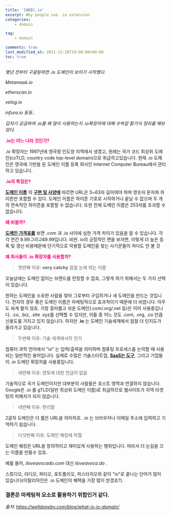 ```yaml
---
title: '[WEB].io'
excerpt: Why people use .io extension
categories:
    - domain

tag:
    - domain

comments: true
last_modified_at: 2021-12-28T19:00:00+09:00
toc: true
---
```


*몇년 전부터 구글링하면 .io 도메인이 보이기 시작했다.* 

*Metamask.io*

*etherscan.io*

*velog.io*

*infura.io 등등..*

*갑자기 궁금하여 .io를 왜 많이 사용하는지 .io확장자에 대해 수박겉 핡기식 정리를 해보았다.*



<span style="color:#ff0080">**.io는 어느 나라 것인가?**</span>

.*io* 확장자는 1997년에 영국령 인도양 지역에서 생겼고, 원래는 국가 코드 최상위 도메인(ccTLD, country code top-level domain)으로 취급하고있습니다. 현재 *.io* 도메인은 영국에 기반을 둔 도메인 이름 등록 회사인 Internet Computer Bureau에서 관리하고 있습니다.

<span style="color:#ff0080">**.io의 특징은?**</span>

**[도메인 이름](https://tools.ietf.org/html/rfc1035)** 의 **[구현 및 사양에](https://tools.ietf.org/html/rfc1035)** 따르면 URL은 3~63자 길이여야 하며 영숫자 문자와 하이픈만 포함할 수 있다. 도메인 이름은 하이픈 기호로 시작하거나 끝날 수 없으며 두 개의 연속적인 하이픈을 포함할 수 없습니다. 또한 전체 도메인 이름은 253자를 초과할 수 없습니다.

<span style="color:#ff0080">**왜 비쌀까?**</span>

**[도메인 가격표를](https://www.domain.com/domains/domain-name-pricing/?utm_source=google&utm_medium=genericsearch&gclid=Cj0KCQiAwqCOBhCdARIsAEPyW9n4PUo_Jf43EU8ZZPRldn5vTB3bIcMT7_1m_D7JVNPCq8MwEUt83sIaAgpcEALw_wcB&gclsrc=aw.ds)** 보면 *.com* 과 *.io* 사이에 심한 가격 차이가 있음을 알 수 있습니다. 각각 연간 $9.99 그리고$49.99입니다. 비싼. io의 긍정적인 면을 보자면, 이렇게 더 높은 등록 및 갱신 비용때문에 단기적으로 악용할 도메인을 찾는 사기꾼들이 쳐다도 안 볼 것

<span style="color:#ff0080">**왜 회사들이 .io 확장자를 사용할까?**</span>

> 첫번째 이유: **very catchy** 점점 눈에 띄는 이름

오늘날에는 도메인 없이는 브랜드를 런칭할 수 없죠, 그렇게 하기 위해서는 두 가지 선택이 있습니다.

원하는 도메인을 소유한 사람을 찾아 그로부터 구입하거나 새 도메인을 만드는 것입니다. 전자의 경우  좋은 도메인 이름은 마케팅적으로 효과적이기 때문에 더 비쌉니다. 아무도 싸게 팔지 않죠. 가장 흥미롭고 쉬운 도메인(.com/.org/.net 등)은 이미 사용중입니다. .co, .biz, .site .xyz를 선택할 수 있지만, 이들 중 어느 것도 .com, .org, .co 만큼 신용도를 가지고 있지 않습니다. 하지만 .**io** 는 도메인 기술세계에서 점점 더 인지도가 올라가고 있습니다.

> 두번째 이유: 기술 세계에서의 인기

컴퓨터 과학 언어에서 "io" 는 입력/출력을 의미하며 컴퓨팅 프로세스를 논의할 때 사용되는 일반적인 용어입니다. 실제로 수많은 기술스타트업, **[SaaS는 도구](https://welldoneby.com/blog/custom-saas-development-overview/)**, 그리고 기업들이 *.io* 도메인 확장자를 사용중입니다. 

> 세번째 이유: 영토에 대한 언급이 없음

기술적으로 국가 도메인이지만 대부분의 사람들은 호스트 영역과 연결하지 않습니다. Google은 *.io* 를 gTLD(일반 최상위 도메인 이름)로 취급하므로 웹사이트가 지역 타겟팅의 피해자가 되지 않습니다. 

> 네번째 이유: 편리함

2글자 도메인은 더 짧은 URL을 의미하죠. *.io* 는 브라우저나 이메일 주소에 입력하고 기억하기 쉽습니다.

> 다섯번째 이유: 도메인 해킹에 탁월

도메인 해킹은 URL을 창의적이고 재미있게 사용하는 행위입니다. 따라서 더 눈길을 끄는 이름을 만들수 있죠. 

예를 들어, *iloveavocado.com* 대신 *iloveavoca.do* . 

스튜디오, 라디오, 파티오, 포트폴리오, 피스타치오와 같이 "io"로 끝나는 단어가 많이 있습니다(이탈리아인은 .io 도메인의 혜택을 가장 많이 받겠죠?). 

<h3>결론은 마케팅적 요소로 활용하기 위함인거 같다.</h3>

*출처: https://welldoneby.com/blog/what-is-io-domain/*

